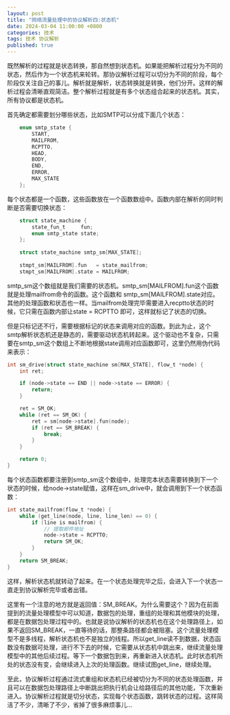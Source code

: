 ```yaml
---
layout: post
title: "网络流量处理中的协议解析四:状态机"
date: 2024-03-04 11:00:00 +0800
categories: 技术
tags: 技术 协议解析
published: true
---
```


既然解析的过程就是状态转换，那自然想到状态机。如果能把解析过程分为不同的状态，然后作为一个状态机来轮转。那协议解析过程可以切分为不同的阶段，每个阶段仅关注自己的事儿。解析就是解析，状态转换就是转换，他们分开。这样的解析过程会清晰直观简洁。整个解析过程就是有多个状态组合起来的状态机。其实，所有协议都是状态机。

首先确定都需要划分哪些状态，比如SMTP可以分成下面几个状态：
```c
    enum smtp_state {
        START,
        MAILFROM,		
        RCPTTO,
        HEAD,
        BODY,
        END,
        ERROR,
        MAX_STATE		
    };
```

每个状态都是一个函数，这些函数放在一个函数数组中。函数内部在解析的同时判断是否需要切换状态：
```c
    struct state_machine {
        state_fun_t     fun;
        enum smtp_state state;
    };
	
    struct state_machine smtp_sm[MAX_STATE];	
	
    stmpt_sm[MAILFROM].fun   = state_mailfrom;
    stmpt_sm[MAILFROM].state = MAILFROM;	
```
smtp_sm这个数组就是我们需要的状态机。smtp_sm[MAILFROM].fun这个函数就是处理mailfrom命令的函数。这个函数和 smtp_sm[MAILFROM].state对应。其他的处理函数和状态也一样。当mailfrom处理完毕需要进入recptto状态的时候，它只需在函数内部让state = RCPTTO 即可，这样就标记了状态的切换。

但是只标记还不行，需要根据标记的状态来调用对应的函数。到此为止，这个smtp解析状态机还是静态的，需要驱动状态机转起来。这个驱动也不复杂，只需要在smtp_sm这个数组上不断地根据state调用对应函数即可，这里仍然用伪代码来表示：
```c
int sm_drive(struct state_machine sm[MAX_STATE], flow_t *node) {
    int ret;

    if (node->state == END || node->state == ERROR) {
        return;
    }	

    ret = SM_OK;
    while (ret == SM_OK) {	
        ret = sm[node->state].fun(node);
        if (ret == SM_BREAK) {
            break;
        }
    }

    return 0;
}
```

每个状态函数都要注册到smtp_sm这个数组中，处理完本状态需要转换到下一个状态的时候，给node->state赋值，这样在sm_drive中，就会调用到下一个状态函数：
```c
int state_mailfrom(flow_t *node) {
    while (get_line(node, line, line_len) == 0) {
        if (line is mailfrom) {
            // 提取邮件地址
            node->state = RCPTTO;
            return SM_OK;
        }
    }
    return SM_BREAK;
}
```
这样，解析状态机就转动了起来。在一个状态处理完毕之后，会进入下一个状态一直走到协议解析完毕或者出错。

这里有一个注意的地方就是返回值：SM_BREAK。为什么需要这个？因为在前面提到的流量处理模型中可以知道，数据包的处理，重组的处理和其他模块的处理，都是在数据包处理过程中的。也就是说协议解析的状态机也在这个处理路径上，如果不返回SM_BREAK，一直等待的话，那整条路径都会被阻塞。这个流量处理模型不是多线程，解析状态机也不是独立的线程。所以get_line读不到数据，状态函数没有数据可处理，进行不下去的时候，它需要从状态机中跳出来，继续流量处理模型中的其他后续过程。等下一个数据包到来，再重新进入状态机。此时状态机所处的状态没有变，会继续进入上次的处理函数。继续试图get_line，继续处理。

至此，协议解析过程通过流式重组和状态机已经被切分为不同的状态处理函数，并且可以在数据包处理路径上中断跳出把执行机会让给路径后的其他功能，下次重新进入。协议解析过程就是切分状态，实现每个状态函数，跳转状态的过程。这样简洁了不少，清晰了不少，省掉了很多麻烦事儿...
